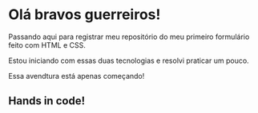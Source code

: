 # Olá bravos guerreiros!

Passando aqui para registrar meu repositório do meu primeiro formulário feito com HTML e CSS.

Estou iniciando com essas duas tecnologias e resolvi praticar um pouco.

Essa avendtura está apenas começando!

## Hands in code!
